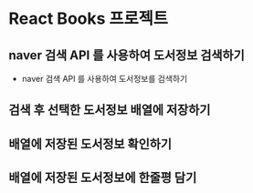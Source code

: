 # React Books 프로젝트

## naver 검색 API 를 사용하여 도서정보 검색하기

- naver 검색 API 를 사용하여 도서정보를 검색하기

## 검색 후 선택한 도서정보 배열에 저장하기

## 배열에 저장된 도서정보 확인하기

## 배열에 저장된 도서정보에 한줄평 담기
